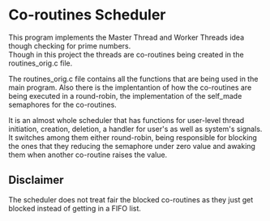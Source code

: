 # Co-routines Scheduler

This program implements the Master Thread and Worker Threads idea though checking for prime numbers. <br>
Though in this project the threads are co-routines being created in the routines_orig.c file. <br>

The routines_orig.c file contains all the functions that are being used in the main program. Also there is the implentantion of how the co-routines are being executed in a round-robin, the implementation of the self_made semaphores for the co-routines.<br>

It is an almost whole scheduler that has functions for user-level thread initiation, creation, deletion, a handler for user's as well as system's signals. It switches among them either round-robin, being responsible for blocking the ones that they reducing the semaphore under zero value and awaking them when another co-routine raises the value.<br>

## Disclaimer 

The scheduler does not treat fair the blocked co-routines as they just get blocked instead of getting in a FIFO list.
